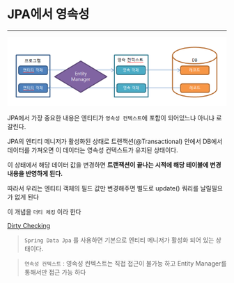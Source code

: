 # JPA에서 영속성

---
![](../../images/jpa/영속성JPA.png)

JPA에서 가장 중요한 내용은 엔티티가 `영속성 컨텍스트`에 포함이 되어있느냐 아니냐 로 갈린다.

JPA의 엔티티 메니저가 활성화된 상태로 트랜잭션(@Transactional) 안에서 DB에서 데이터를 가져오면 이 데이터는 영속성 컨텍스트가 유지된 상태이다.

이 상태에서 해당 데이터 값을 변경하면 **트랜잭션이 끝나는 시적에 해당 테이블에 변경 내용을 반영하게 된다.**

따라서 우리는 엔티티 객체의 필드 값만 변경해주면 별도로 update() 쿼리를 날릴필요가 없게 된다

이 개념을 `더티 체킹` 이라 한다

[Dirty Checking](https://github.com/lyutvs/Muttukttung-gamjachip/blob/main/spring%20boot/jpa/%ED%84%B0%ED%8B%B0%20%EC%B2%B4%ED%82%B9.md)

> `Spring Data Jpa` 를 사용하면 기본으로 엔티티 메니저가 활성화 되어 있는 상태이다.
>

> `연속성 컨텍스트` : 영속성 컨텍스트는 직접 접근이 불가능 하고 Entity Manager를 통해서만 접근 가능 하다
> 